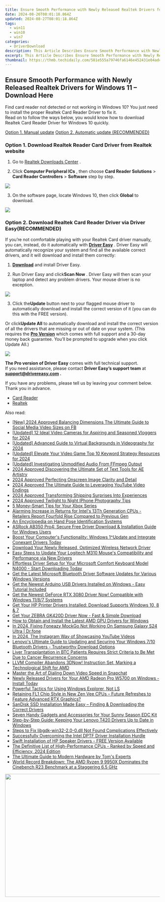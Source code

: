 ```yaml
---
title: Ensure Smooth Performance with Newly Released Realtek Drivers for Windows 11 – Download Here
date: 2024-08-26T08:01:18.864Z
updated: 2024-08-27T08:01:18.864Z
tags:
  - win11
  - win10
  - win7
categories:
  - DriverDownload
description: This Article Describes Ensure Smooth Performance with Newly Released Realtek Drivers for Windows 11 – Download Here
excerpt: This Article Describes Ensure Smooth Performance with Newly Released Realtek Drivers for Windows 11 – Download Here
thumbnail: https://thmb.techidaily.com/581e555a79746fa6146e452431e04adcc0fe595ec9a8fe5547dd855a218b2d27.jpg
---
```


## Ensure Smooth Performance with Newly Released Realtek Drivers for Windows 11 – Download Here

Find card reader not detected or not working in Windows 10? You just need to install the proper Realtek Card Reader Driver to fix it.  
 Read on to follow the ways below, you would know how to download Realtek Card Reader Driver for Windows 10 quickly.

[Option 1. Manual update](https://tools.techidaily.com/drivereasy/download/)
[Option 2. Automatic update (RECOMMENDED)](https://www.drivereasy.com/knowledge/realtek-card-reader-driver-download-easily-for-windows-10/#2)

### **Option 1\. Download Realtek Reader Card Driver from Realtek website**

 1) Go to [Realtek Downloads Center](http://www.realtek.com/downloads/) .

 2) Click **Computer Peripheral ICs** , then choose **Card Reader Solutions**  \> **Card Reader Controllers**  \> **Software**  step by step.

![](https://images.drivereasy.com/wp-content/uploads/2017/01/11-4.png)

 3) On the software page, locate Windows 10, then click **Global** to download.

![](https://images.drivereasy.com/wp-content/uploads/2017/02/2-8.png)

### **Option 2\. Download Realtek Card Reader Driver via Driver Easy(RECOMMENDED)**

 If you’re not comfortable playing with your Realtek Card driver manually, you can, instead, do it automatically with **[Driver Easy](https://tools.techidaily.com/drivereasy/download/)**  . Driver Easy will automatically recognize your system and find all the available correct drivers, and it will download and install them correctly:

 1) **[Download](https://tools.techidaily.com/drivereasy/download/)**  and install Driver Easy.

 2) Run Driver Easy and click**Scan Now** . Driver Easy will then scan your laptop and detect any problem drivers. Your mouse driver is no exception.

![](https://images.drivereasy.com/wp-content/uploads/2017/02/SCAN.jpg)

 3) Click the**Update** button next to your flagged mouse driver to automatically download and install the correct version of it (you can do this with the FREE version).

 Or click**Update All** to automatically download and install the correct version of all the drivers that are missing or out of date on your system. (This requires the **[Pro Version](https://tools.techidaily.com/drivereasy/download/)**  which comes with full support and a 30-day money back guarantee. You’ll be prompted to upgrade when you click Update All.)

![](https://images.drivereasy.com/wp-content/uploads/2017/02/Realtek-Card-Reader.jpg)

**The Pro version of Driver Easy** comes with full technical support.  
 If you need assistance, please contact **Driver Easy’s support team** at **[support@drivereasy.com](https://tools.techidaily.com/drivereasy/download/) .**

 If you have any problems, please tell us by leaving your comment below. Thank you in advance.

* [Card Reader](https://tools.techidaily.com/drivereasy/download/)
* [Realtek](https://tools.techidaily.com/drivereasy/download/)

<ins class="adsbygoogle"
     style="display:block"
     data-ad-format="autorelaxed"
     data-ad-client="ca-pub-7571918770474297"
     data-ad-slot="1223367746"></ins>



<ins class="adsbygoogle"
     style="display:block"
     data-ad-client="ca-pub-7571918770474297"
     data-ad-slot="8358498916"
     data-ad-format="auto"
     data-full-width-responsive="true"></ins>

<span class="atpl-alsoreadstyle">Also read:</span>
<div><ul>
<li><a href="https://facebook-video-recording.techidaily.com/new-2024-approved-balancing-dimensions-the-ultimate-guide-to-social-media-video-sizes-on-fb/"><u>[New] 2024 Approved  Balancing Dimensions  The Ultimate Guide to Social Media Video Sizes on FB</u></a></li>
<li><a href="https://youtube-web.techidaily.com/ed-12-ideal-video-cameras-for-aspiring-and-seasoned-vloggers-for-2024/"><u>[Updated] 12 Ideal Video Cameras for Aspiring and Seasoned Vloggers for 2024</u></a></li>
<li><a href="https://facebook-video-footage.techidaily.com/updated-advanced-guide-to-virtual-backgrounds-in-videography-for-2024/"><u>[Updated] Advanced Guide to Virtual Backgrounds in Videography for 2024</u></a></li>
<li><a href="https://facebook-video-footage.techidaily.com/updated-elevate-your-video-game-top-10-keyword-strategy-resources-for-2024/"><u>[Updated] Elevate Your Video Game  Top 10 Keyword Strategy Resources for 2024</u></a></li>
<li><a href="https://extra-approaches.techidaily.com/updated-investigating-unmodified-audio-from-ffmpeg-output/"><u>[Updated] Investigating Unmodified Audio From FFmpeg Output</u></a></li>
<li><a href="https://fox-access.techidaily.com/2024-approved-discovering-the-ultimate-set-of-text-tools-for-ae-artistry/"><u>2024 Approved  Discovering the Ultimate Set of Text Tools for AE Artistry</u></a></li>
<li><a href="https://extra-skills.techidaily.com/2024-approved-perfecting-onscreen-image-clarity-and-detail/"><u>2024 Approved  Perfecting Onscreen Image Clarity and Detail</u></a></li>
<li><a href="https://youtube-help.techidaily.com/2024-approved-the-ultimate-guide-to-leveraging-youtube-video-endings/"><u>2024 Approved  The Ultimate Guide to Leveraging YouTube Video Endings</u></a></li>
<li><a href="https://some-guidance.techidaily.com/2024-approved-transforming-shipping-surprises-into-experiences/"><u>2024 Approved  Transforming Shipping Surprises Into Experiences</u></a></li>
<li><a href="https://some-approaches.techidaily.com/2024-approved-twilight-to-night-iphone-photography-tips/"><u>2024 Approved  Twilight to Night  IPhone Photography Tips</u></a></li>
<li><a href="https://games-able.techidaily.com/5-money-smart-tips-for-your-xbox-series/"><u>5 Money-Smart Tips for Your Xbox Series</u></a></li>
<li><a href="https://hardware-help.techidaily.com/alarming-increase-in-returns-for-intels-13th-generation-cpus-retailers-report-fourfold-rise-compared-to-previous-gen/"><u>Alarming Increase in Returns for Intel's 13Th Generation CPUs - Retailers Report Fourfold Rise Compared to Previous Gen</u></a></li>
<li><a href="https://fox-access.techidaily.com/an-encyclopedia-on-hand-pose-identification-systems/"><u>An Encyclopedia on Hand Pose Identification Systems</u></a></li>
<li><a href="https://hardware-help.techidaily.com/asrock-ab350-pro4-secure-free-driver-download-and-installation-guide-for-windows-users/"><u>ASRock AB350 Pro4: Secure Free Driver Download & Installation Guide for Windows Users</u></a></li>
<li><a href="https://hardware-help.techidaily.com/boost-your-computers-functionality-windows-1update-and-integrate-conexant-drivers-today/"><u>Boost Your Computer's Functionality: Windows 1^Update and Integrate Conexant Drivers Today</u></a></li>
<li><a href="https://hardware-help.techidaily.com/download-your-newly-released-optimized-wireless-network-driver/"><u>Download Your Newly Released, Optimized Wireless Network Driver</u></a></li>
<li><a href="https://hardware-help.techidaily.com/easy-steps-to-update-your-logitech-m310-mouses-compatibility-and-performance-via-new-drivers/"><u>Easy Steps to Update Your Logitech M310 Mouse's Compatibility and Performance via New Drivers</u></a></li>
<li><a href="https://hardware-help.techidaily.com/effortless-driver-setup-for-your-microsoft-comfort-keyboard-model-n4000-start-downloading-today/"><u>Effortless Driver Setup for Your Microsoft Comfort Keyboard Model N4000 - Start Downloading Today</u></a></li>
<li><a href="https://hardware-help.techidaily.com/get-the-latest-microsoft-bluetooth-driver-software-updates-for-various-windows-versions/"><u>Get the Latest Microsoft Bluetooth Driver Software Updates for Various Windows Versions</u></a></li>
<li><a href="https://hardware-help.techidaily.com/get-the-newest-arduino-usb-drivers-installed-on-windows-easy-tutorial-included/"><u>Get the Newest Arduino USB Drivers Installed on Windows - Easy Tutorial Included</u></a></li>
<li><a href="https://hardware-help.techidaily.com/get-the-newest-geforce-rtx-3080-driver-now-compatible-with-windows-1187-systems/"><u>Get the Newest GeForce RTX 3080 Driver Now! Compatible with Windows 11/8/7 Systems</u></a></li>
<li><a href="https://hardware-help.techidaily.com/get-your-hp-printer-drivers-installed-download-supports-windows-10-8-and-7/"><u>Get Your HP Printer Drivers Installed: Download Supports Windows 10, 8 & 7</u></a></li>
<li><a href="https://hardware-help.techidaily.com/get-your-zebra-gk420d-driver-now-fast-and-simple-download/"><u>Get Your ZEBRA GK420D Driver Now - Fast & Simple Download</u></a></li>
<li><a href="https://hardware-help.techidaily.com/how-to-obtain-and-install-the-latest-amd-gpu-drivers-for-windows/"><u>How to Obtain and Install the Latest AMD GPU Drivers for Windows</u></a></li>
<li><a href="https://review-topics.techidaily.com/in-2024-fixing-foneazy-mockgo-not-working-on-samsung-galaxy-s24-ultra-drfone-by-drfone-virtual-android/"><u>In 2024, Fixing Foneazy MockGo Not Working On Samsung Galaxy S24 Ultra | Dr.fone</u></a></li>
<li><a href="https://youtube-docs.techidaily.com/24-the-instagram-way-of-showcasing-youtube-videos/"><u>In 2024, The Instagram Way of Showcasing YouTube Videos</u></a></li>
<li><a href="https://hardware-help.techidaily.com/lenovos-ultimate-guide-to-updating-and-securing-your-windows-710-bluetooth-drivers-trustworthy-download-options/"><u>Lenovo's Ultimate Guide to Updating and Securing Your Windows 7/10 Bluetooth Drivers - Trustworthy Download Options</u></a></li>
<li><a href="https://hardware-help.techidaily.com/1722974343698-liver-transplantation-in-btc-patients-requires-strict-criteria-to-be-met-due-to-cancer-recurrence-concerns/"><u>Liver Transplantation in BTC Patients Requires Strict Criteria to Be Met Due to Cancer Recurrence Concerns</u></a></li>
<li><a href="https://hardware-help.techidaily.com/llvm-compiler-abandons-3dnow-instruction-set-marking-a-technological-shift-for-amd/"><u>LLVM Compiler Abandons 3DNow! Instruction Set, Marking a Technological Shift for AMD</u></a></li>
<li><a href="https://tiktok-clips.techidaily.com/master-the-art-of-dialing-down-video-speed-in-snapchat/"><u>Master the Art of Dialing Down Video Speed in Snapchat</u></a></li>
<li><a href="https://hardware-help.techidaily.com/newly-released-drivers-for-your-amd-radeon-pro-w5700-on-windows-install-today/"><u>Newly Released Drivers for Your AMD Radeon Pro W5700 on Windows - Install Today</u></a></li>
<li><a href="https://win11.techidaily.com/powerful-tactics-for-using-windows-explorer-not-ls/"><u>Powerful Tactics for Using Windows Explorer, Not LS</u></a></li>
<li><a href="https://hardware-help.techidaily.com/retaining-fl1-chip-style-in-new-zen-vee-cpus-future-refreshes-to-feature-advanced-rtx-graphics/"><u>Retaining FL1 Chip Style in New Zen Vee CPUs – Future Refreshes to Feature Advanced RTX Graphics?</u></a></li>
<li><a href="https://hardware-help.techidaily.com/sandisk-ssd-installation-made-easy-finding-and-downloading-the-correct-drivers/"><u>SanDisk SSD Installation Made Easy – Finding & Downloading the Correct Drivers</u></a></li>
<li><a href="https://tech-renaissance.techidaily.com/seven-handy-gadgets-and-accessories-for-your-sunny-season-edc-kit/"><u>Seven Handy Gadgets and Accessories for Your Sunny Season EDC Kit</u></a></li>
<li><a href="https://hardware-help.techidaily.com/step-by-step-guide-keeping-your-lenovo-t420-drivers-up-to-date-in-windows/"><u>Step-by-Step Guide: Keeping Your Lenovo T420 Drivers Up to Date in Windows</u></a></li>
<li><a href="https://techno-recovery.techidaily.com/steps-to-fix-libgdk-win32-20-0dll-not-found-complications-effectively/"><u>Steps to Fix libgdk-win32-2.0-0.dll Not Found Complications Effectively</u></a></li>
<li><a href="https://hardware-help.techidaily.com/successfully-overcoming-the-intel-dptf-driver-installation-hurdle/"><u>Successfully Overcoming the Intel DPTF Driver Installation Hurdle</u></a></li>
<li><a href="https://hardware-help.techidaily.com/swift-installation-of-hp-speaker-drivers-free-version-available/"><u>Swift Installation of HP Speaker Drivers - FREE Version Available</u></a></li>
<li><a href="https://hardware-help.techidaily.com/the-definitive-list-of-high-performance-cpus-ranked-by-speed-and-efficiency-2024-edition/"><u>The Definitive List of High-Performance CPUs - Ranked by Speed and Efficiency, 2024 Edition</u></a></li>
<li><a href="https://hardware-help.techidaily.com/the-ultimate-guide-to-modern-hardware-by-toms-experts/"><u>The Ultimate Guide to Modern Hardware by Tom's Experts</u></a></li>
<li><a href="https://hardware-help.techidaily.com/world-record-breakdown-the-amd-ryzen-9-9950x-dominates-the-cinebench-r23-benchmark-at-a-staggering-65-ghz/"><u>World Record Breakdown: The AMD Ryzen 9 9950X Dominates the Cinebench R23 Benchmark at a Staggering 6.5 GHz</u></a></li>
</ul></div>

<!-- affiliate ads begin -->
<a href="https://aidotcom.pxf.io/c/5597632/2086436/19576" target="_top" id="2086436"><img src="//a.impactradius-go.com/display-ad/19576-2086436" border="0" alt="" width="1500" height="400"/></a><img height="0" width="0" src="https://imp.pxf.io/i/5597632/2086436/19576" style="position:absolute;visibility:hidden;" border="0" />
<!-- affiliate ads end -->